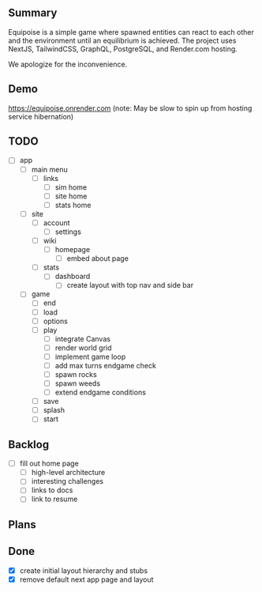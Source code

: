 ## Summary
Equipoise is a simple game where spawned entities can react to each other and the environment
until an equilibrium is achieved.  The project uses NextJS, TailwindCSS, GraphQL, PostgreSQL,
and Render.com hosting.

We apologize for the inconvenience.

## Demo
https://equipoise.onrender.com
(note: May be slow to spin up from hosting service hibernation)

## TODO
- [ ] app
  - [ ] main menu
    - [ ] links
      - [ ] sim home
      - [ ] site home
      - [ ] stats home
  - [ ] site
    - [ ] account
      - [ ] settings
    - [ ] wiki
      - [ ] homepage
        - [ ] embed about page
    - [ ] stats
      - [ ] dashboard
        - [ ] create layout with top nav and side bar
  - [ ] game
    - [ ] end
    - [ ] load
    - [ ] options
    - [ ] play
      - [ ] integrate Canvas
      - [ ] render world grid
      - [ ] implement game loop
      - [ ] add max turns endgame check
      - [ ] spawn rocks
      - [ ] spawn weeds
      - [ ] extend endgame conditions
    - [ ] save
    - [ ] splash
    - [ ] start

## Backlog
- [ ] fill out home page
  - [ ] high-level architecture
  - [ ] interesting challenges
  - [ ] links to docs
  - [ ] link to resume

## Plans

## Done
- [X] create initial layout hierarchy and stubs
- [X] remove default next app page and layout
